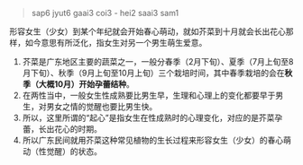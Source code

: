 > sap6 jyut6 gaai3 coi3 - hei2 saai3 sam1

形容女生（少女）到某个年纪就会开始春心萌动，就如芥菜到十月就会长出花心那样，如今意思有所泛化，指女生对另一个男生萌生爱意。

1. 芥菜是广东地区主要的蔬菜之一，一般分春季（2月下旬）、夏季（7月上旬至8月下旬）、秋季（9月上旬至10月上旬）三个栽培时间，其中春季栽培的会在**秋季（大概10月）开始孕蕾结种**。
2. 在两性当中，一般女生性成熟要比男生早，生理和心理上的变化都要早于男生，对男女之情的觉醒也要比男生快。  
3. 所以，这里所谓的“起心”是指女生在性成熟时的心理变化，对应的是芥菜孕蕾，长出花心的时期。  
4. 所以广东民间就用芥菜这种常见植物的生长过程来形容女生（少女）的春心萌动（性觉醒）的状态。